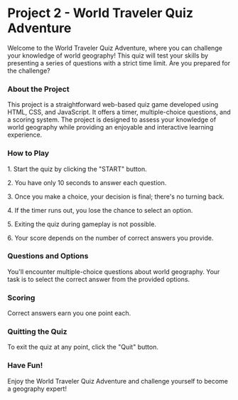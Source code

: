<h1>Project 2 - World Traveler Quiz Adventure</h1>

Welcome to the World Traveler Quiz Adventure, where you can challenge your knowledge of world geography! This quiz will test your skills by presenting a series of questions with a strict time limit. Are you prepared for the challenge?

<h3>About the Project</h3>
<p>This project is a straightforward web-based quiz game developed using HTML, CSS, and JavaScript. It offers a timer, multiple-choice questions, and a scoring system. The project is designed to assess your knowledge of world geography while providing an enjoyable 
and interactive learning experience.</p>

<h3>How to Play</h3>
<p>1. Start the quiz by clicking the "START" button.</p>
<p>2. You have only 10 seconds to answer each question.</p>
<p>3. Once you make a choice, your decision is final; there's no turning back.</p>
<p>4. If the timer runs out, you lose the chance to select an option.</p>
<p>5. Exiting the quiz during gameplay is not possible.</p>
<p>6. Your score depends on the number of correct answers you provide.</p>

<h3>Questions and Options</h3>
<p>You'll encounter multiple-choice questions about world geography. Your task is to select the correct answer from the provided options.</p>

<h3>Scoring</h3>
<p>Correct answers earn you one point each.</p></p>

<h3>Quitting the Quiz</h3>
<p>To exit the quiz at any point, click the "Quit" button.</p>

<h3>Have Fun!</h3>
<p>Enjoy the World Traveler Quiz Adventure and challenge yourself to become a geography expert!</p>
